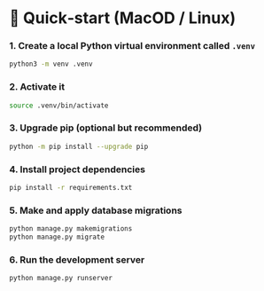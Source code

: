 # 🚀 Quick‑start (MacOD / Linux)


### 1. Create a local Python virtual environment called `.venv`
```bash
python3 -m venv .venv
```


### 2. Activate it
```bash
source .venv/bin/activate
```

### 3. Upgrade pip (optional but recommended)
```bash
python -m pip install --upgrade pip
```

### 4. Install project dependencies
```bash
pip install -r requirements.txt
```

### 5. Make and apply database migrations
```bash
python manage.py makemigrations
python manage.py migrate
```

### 6. Run the development server
```bash
python manage.py runserver
```
